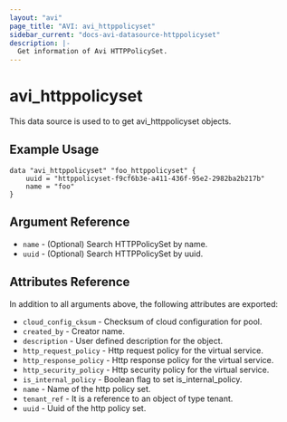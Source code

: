 ```yaml
---
layout: "avi"
page_title: "AVI: avi_httppolicyset"
sidebar_current: "docs-avi-datasource-httppolicyset"
description: |-
  Get information of Avi HTTPPolicySet.
---
```


# avi_httppolicyset

This data source is used to to get avi_httppolicyset objects.

## Example Usage

```hcl
data "avi_httppolicyset" "foo_httppolicyset" {
    uuid = "httppolicyset-f9cf6b3e-a411-436f-95e2-2982ba2b217b"
    name = "foo"
}
```

## Argument Reference

* `name` - (Optional) Search HTTPPolicySet by name.
* `uuid` - (Optional) Search HTTPPolicySet by uuid.

## Attributes Reference

In addition to all arguments above, the following attributes are exported:

* `cloud_config_cksum` - Checksum of cloud configuration for pool.
* `created_by` - Creator name.
* `description` - User defined description for the object.
* `http_request_policy` - Http request policy for the virtual service.
* `http_response_policy` - Http response policy for the virtual service.
* `http_security_policy` - Http security policy for the virtual service.
* `is_internal_policy` - Boolean flag to set is_internal_policy.
* `name` - Name of the http policy set.
* `tenant_ref` - It is a reference to an object of type tenant.
* `uuid` - Uuid of the http policy set.

